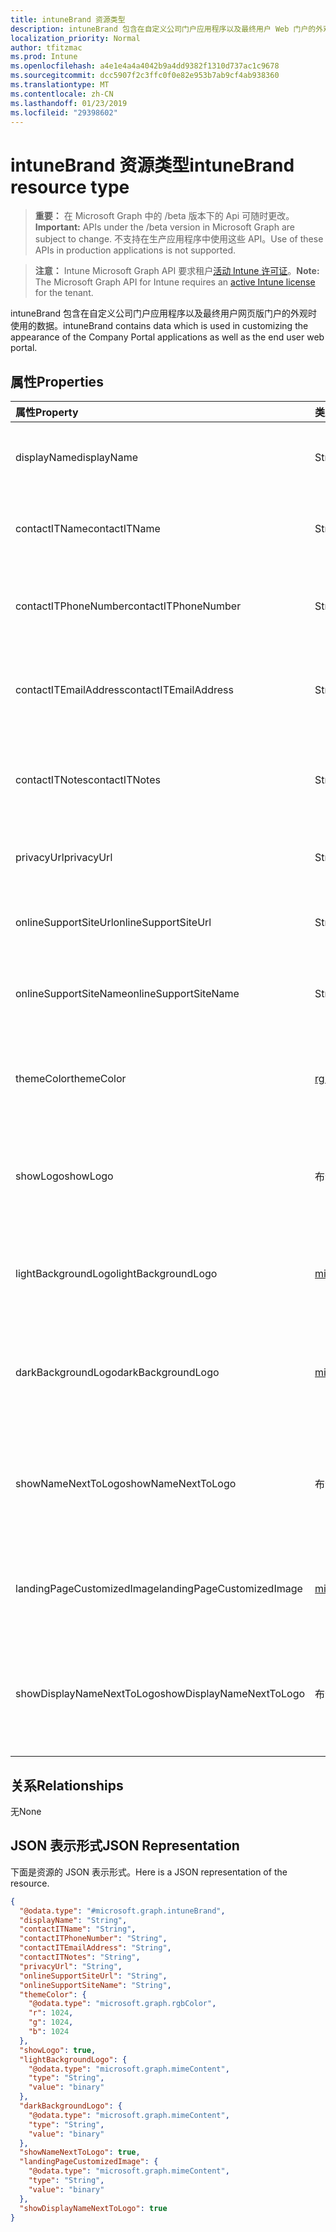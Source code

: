 ```yaml
---
title: intuneBrand 资源类型
description: intuneBrand 包含在自定义公司门户应用程序以及最终用户 Web 门户的外观时使用的数据。
localization_priority: Normal
author: tfitzmac
ms.prod: Intune
ms.openlocfilehash: a4e1e4a4a4042b9a4dd9382f1310d737ac1c9678
ms.sourcegitcommit: dcc5907f2c3ffc0f0e82e953b7ab9cf4ab938360
ms.translationtype: MT
ms.contentlocale: zh-CN
ms.lasthandoff: 01/23/2019
ms.locfileid: "29398602"
---
```

# <a name="intunebrand-resource-type"></a><span data-ttu-id="df1ea-103">intuneBrand 资源类型</span><span class="sxs-lookup"><span data-stu-id="df1ea-103">intuneBrand resource type</span></span>

> <span data-ttu-id="df1ea-104">**重要：** 在 Microsoft Graph 中的 /beta 版本下的 Api 可随时更改。</span><span class="sxs-lookup"><span data-stu-id="df1ea-104">**Important:** APIs under the /beta version in Microsoft Graph are subject to change.</span></span> <span data-ttu-id="df1ea-105">不支持在生产应用程序中使用这些 API。</span><span class="sxs-lookup"><span data-stu-id="df1ea-105">Use of these APIs in production applications is not supported.</span></span>

> <span data-ttu-id="df1ea-106">**注意：** Intune Microsoft Graph API 要求租户[活动 Intune 许可证](https://go.microsoft.com/fwlink/?linkid=839381)。</span><span class="sxs-lookup"><span data-stu-id="df1ea-106">**Note:** The Microsoft Graph API for Intune requires an [active Intune license](https://go.microsoft.com/fwlink/?linkid=839381) for the tenant.</span></span>

<span data-ttu-id="df1ea-107">intuneBrand 包含在自定义公司门户应用程序以及最终用户网页版门户的外观时使用的数据。</span><span class="sxs-lookup"><span data-stu-id="df1ea-107">intuneBrand contains data which is used in customizing the appearance of the Company Portal applications as well as the end user web portal.</span></span>

## <a name="properties"></a><span data-ttu-id="df1ea-108">属性</span><span class="sxs-lookup"><span data-stu-id="df1ea-108">Properties</span></span>
|<span data-ttu-id="df1ea-109">属性</span><span class="sxs-lookup"><span data-stu-id="df1ea-109">Property</span></span>|<span data-ttu-id="df1ea-110">类型</span><span class="sxs-lookup"><span data-stu-id="df1ea-110">Type</span></span>|<span data-ttu-id="df1ea-111">说明</span><span class="sxs-lookup"><span data-stu-id="df1ea-111">Description</span></span>|
|:---|:---|:---|
|<span data-ttu-id="df1ea-112">displayName</span><span class="sxs-lookup"><span data-stu-id="df1ea-112">displayName</span></span>|<span data-ttu-id="df1ea-113">String</span><span class="sxs-lookup"><span data-stu-id="df1ea-113">String</span></span>|<span data-ttu-id="df1ea-114">向最终用户显示的公司/组织名称。</span><span class="sxs-lookup"><span data-stu-id="df1ea-114">Company/organization name that is displayed to end users.</span></span>|
|<span data-ttu-id="df1ea-115">contactITName</span><span class="sxs-lookup"><span data-stu-id="df1ea-115">contactITName</span></span>|<span data-ttu-id="df1ea-116">String</span><span class="sxs-lookup"><span data-stu-id="df1ea-116">String</span></span>|<span data-ttu-id="df1ea-117">负责 IT 支持的员工/组织名称。</span><span class="sxs-lookup"><span data-stu-id="df1ea-117">Name of the person/organization responsible for IT support.</span></span>|
|<span data-ttu-id="df1ea-118">contactITPhoneNumber</span><span class="sxs-lookup"><span data-stu-id="df1ea-118">contactITPhoneNumber</span></span>|<span data-ttu-id="df1ea-119">String</span><span class="sxs-lookup"><span data-stu-id="df1ea-119">String</span></span>|<span data-ttu-id="df1ea-120">负责 IT 支持的员工/组织的电话号码。</span><span class="sxs-lookup"><span data-stu-id="df1ea-120">Phone number of the person/organization responsible for IT support.</span></span>|
|<span data-ttu-id="df1ea-121">contactITEmailAddress</span><span class="sxs-lookup"><span data-stu-id="df1ea-121">contactITEmailAddress</span></span>|<span data-ttu-id="df1ea-122">String</span><span class="sxs-lookup"><span data-stu-id="df1ea-122">String</span></span>|<span data-ttu-id="df1ea-123">负责 IT 支持的员工/组织的电子邮件地址。</span><span class="sxs-lookup"><span data-stu-id="df1ea-123">Email address of the person/organization responsible for IT support.</span></span>|
|<span data-ttu-id="df1ea-124">contactITNotes</span><span class="sxs-lookup"><span data-stu-id="df1ea-124">contactITNotes</span></span>|<span data-ttu-id="df1ea-125">String</span><span class="sxs-lookup"><span data-stu-id="df1ea-125">String</span></span>|<span data-ttu-id="df1ea-126">负责 IT 支持的员工/组织的文本注释。</span><span class="sxs-lookup"><span data-stu-id="df1ea-126">Text comments regarding the person/organization responsible for IT support.</span></span>|
|<span data-ttu-id="df1ea-127">privacyUrl</span><span class="sxs-lookup"><span data-stu-id="df1ea-127">privacyUrl</span></span>|<span data-ttu-id="df1ea-128">String</span><span class="sxs-lookup"><span data-stu-id="df1ea-128">String</span></span>|<span data-ttu-id="df1ea-129">指向公司/组织隐私策略的 URL。</span><span class="sxs-lookup"><span data-stu-id="df1ea-129">URL to the company/organization’s privacy policy.</span></span>|
|<span data-ttu-id="df1ea-130">onlineSupportSiteUrl</span><span class="sxs-lookup"><span data-stu-id="df1ea-130">onlineSupportSiteUrl</span></span>|<span data-ttu-id="df1ea-131">String</span><span class="sxs-lookup"><span data-stu-id="df1ea-131">String</span></span>|<span data-ttu-id="df1ea-132">指向公司/组织 IT 支持人员网站的 URL。</span><span class="sxs-lookup"><span data-stu-id="df1ea-132">URL to the company/organization’s IT helpdesk site.</span></span>|
|<span data-ttu-id="df1ea-133">onlineSupportSiteName</span><span class="sxs-lookup"><span data-stu-id="df1ea-133">onlineSupportSiteName</span></span>|<span data-ttu-id="df1ea-134">String</span><span class="sxs-lookup"><span data-stu-id="df1ea-134">String</span></span>|<span data-ttu-id="df1ea-135">显示公司/组织 IT 支持人员网站的名称。</span><span class="sxs-lookup"><span data-stu-id="df1ea-135">Display name of the company/organization’s IT helpdesk site.</span></span>|
|<span data-ttu-id="df1ea-136">themeColor</span><span class="sxs-lookup"><span data-stu-id="df1ea-136">themeColor</span></span>|[<span data-ttu-id="df1ea-137">rgbColor</span><span class="sxs-lookup"><span data-stu-id="df1ea-137">rgbColor</span></span>](../resources/intune-shared-rgbcolor.md)|<span data-ttu-id="df1ea-138">公司门户应用程序和 Web 门户中使用的主要主题颜色。</span><span class="sxs-lookup"><span data-stu-id="df1ea-138">Primary theme color used in the Company Portal applications and web portal.</span></span>|
|<span data-ttu-id="df1ea-139">showLogo</span><span class="sxs-lookup"><span data-stu-id="df1ea-139">showLogo</span></span>|<span data-ttu-id="df1ea-140">布尔值</span><span class="sxs-lookup"><span data-stu-id="df1ea-140">Boolean</span></span>|<span data-ttu-id="df1ea-141">表示是否显示管理员提供的徽标图像的布尔值。</span><span class="sxs-lookup"><span data-stu-id="df1ea-141">Boolean that represents whether the administrator-supplied logo images are shown or not shown.</span></span>|
|<span data-ttu-id="df1ea-142">lightBackgroundLogo</span><span class="sxs-lookup"><span data-stu-id="df1ea-142">lightBackgroundLogo</span></span>|[<span data-ttu-id="df1ea-143">mimeContent</span><span class="sxs-lookup"><span data-stu-id="df1ea-143">mimeContent</span></span>](../resources/intune-shared-mimecontent.md)|<span data-ttu-id="df1ea-144">在公司门户应用中显示的徽标图像，徽标后有浅色背景。</span><span class="sxs-lookup"><span data-stu-id="df1ea-144">Logo image displayed in Company Portal apps which have a light background behind the logo.</span></span>|
|<span data-ttu-id="df1ea-145">darkBackgroundLogo</span><span class="sxs-lookup"><span data-stu-id="df1ea-145">darkBackgroundLogo</span></span>|[<span data-ttu-id="df1ea-146">mimeContent</span><span class="sxs-lookup"><span data-stu-id="df1ea-146">mimeContent</span></span>](../resources/intune-shared-mimecontent.md)|<span data-ttu-id="df1ea-147">在公司门户应用中显示的徽标图像，徽标后有深色背景。</span><span class="sxs-lookup"><span data-stu-id="df1ea-147">Logo image displayed in Company Portal apps which have a dark background behind the logo.</span></span>|
|<span data-ttu-id="df1ea-148">showNameNextToLogo</span><span class="sxs-lookup"><span data-stu-id="df1ea-148">showNameNextToLogo</span></span>|<span data-ttu-id="df1ea-149">布尔值</span><span class="sxs-lookup"><span data-stu-id="df1ea-149">Boolean</span></span>|<span data-ttu-id="df1ea-150">表示是否要在徽标图像旁显示管理员提供的显示名称的布尔值。</span><span class="sxs-lookup"><span data-stu-id="df1ea-150">Boolean that represents whether the administrator-supplied display name will be shown next to the logo image.</span></span>|
|<span data-ttu-id="df1ea-151">landingPageCustomizedImage</span><span class="sxs-lookup"><span data-stu-id="df1ea-151">landingPageCustomizedImage</span></span>|[<span data-ttu-id="df1ea-152">mimeContent</span><span class="sxs-lookup"><span data-stu-id="df1ea-152">mimeContent</span></span>](../resources/intune-shared-mimecontent.md)|<span data-ttu-id="df1ea-153">Compnay 门户应用程序登陆页面中显示的自定义的图像</span><span class="sxs-lookup"><span data-stu-id="df1ea-153">Customized image displayed in Compnay Portal app landing page</span></span>|
|<span data-ttu-id="df1ea-154">showDisplayNameNextToLogo</span><span class="sxs-lookup"><span data-stu-id="df1ea-154">showDisplayNameNextToLogo</span></span>|<span data-ttu-id="df1ea-155">布尔值</span><span class="sxs-lookup"><span data-stu-id="df1ea-155">Boolean</span></span>|<span data-ttu-id="df1ea-156">表示是否要在徽标图像旁显示管理员提供的显示名称的布尔值。</span><span class="sxs-lookup"><span data-stu-id="df1ea-156">Boolean that represents whether the administrator-supplied display name will be shown next to the logo image.</span></span>|

## <a name="relationships"></a><span data-ttu-id="df1ea-157">关系</span><span class="sxs-lookup"><span data-stu-id="df1ea-157">Relationships</span></span>
<span data-ttu-id="df1ea-158">无</span><span class="sxs-lookup"><span data-stu-id="df1ea-158">None</span></span>

## <a name="json-representation"></a><span data-ttu-id="df1ea-159">JSON 表示形式</span><span class="sxs-lookup"><span data-stu-id="df1ea-159">JSON Representation</span></span>
<span data-ttu-id="df1ea-160">下面是资源的 JSON 表示形式。</span><span class="sxs-lookup"><span data-stu-id="df1ea-160">Here is a JSON representation of the resource.</span></span>
<!-- {
  "blockType": "resource",
  "@odata.type": "microsoft.graph.intuneBrand"
}
-->
``` json
{
  "@odata.type": "#microsoft.graph.intuneBrand",
  "displayName": "String",
  "contactITName": "String",
  "contactITPhoneNumber": "String",
  "contactITEmailAddress": "String",
  "contactITNotes": "String",
  "privacyUrl": "String",
  "onlineSupportSiteUrl": "String",
  "onlineSupportSiteName": "String",
  "themeColor": {
    "@odata.type": "microsoft.graph.rgbColor",
    "r": 1024,
    "g": 1024,
    "b": 1024
  },
  "showLogo": true,
  "lightBackgroundLogo": {
    "@odata.type": "microsoft.graph.mimeContent",
    "type": "String",
    "value": "binary"
  },
  "darkBackgroundLogo": {
    "@odata.type": "microsoft.graph.mimeContent",
    "type": "String",
    "value": "binary"
  },
  "showNameNextToLogo": true,
  "landingPageCustomizedImage": {
    "@odata.type": "microsoft.graph.mimeContent",
    "type": "String",
    "value": "binary"
  },
  "showDisplayNameNextToLogo": true
}
```




